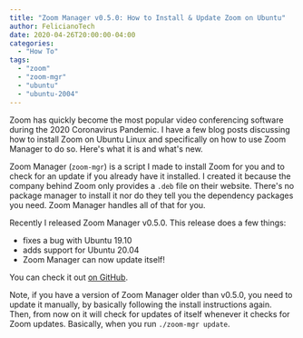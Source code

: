```yaml
---
title: "Zoom Manager v0.5.0: How to Install & Update Zoom on Ubuntu"
author: FelicianoTech
date: 2020-04-26T20:00:00-04:00
categories:
  - "How To"
tags:
  - "zoom"
  - "zoom-mgr"
  - "ubuntu"
  - "ubuntu-2004"
---
```


Zoom has quickly become the most popular video conferencing software during the 2020 Coronavirus Pandemic.
I have a few blog posts discussing how to install Zoom on Ubuntu Linux and specifically on how to use Zoom Manager to do so.
Here's what it is and what's new.

<!--more-->

Zoom Manager (`zoom-mgr`) is a script I made to install Zoom for you and to check for an update if you already have it installed.
I created it because the company behind Zoom only provides a `.deb` file on their website.
There's no package manager to install it nor do they tell you the dependency packages you need.
Zoom Manager handles all of that for you.

Recently I released Zoom Manager v0.5.0.
This release does a few things:

- fixes a bug with Ubuntu 19.10
- adds support for Ubuntu 20.04
- Zoom Manager can now update itself!

You can check it out [on GitHub][gh-zoom-mgr].

Note, if you have a version of Zoom Manager older than v0.5.0, you need to update it manually, by basically following the install instructions again.
Then, from now on it will check for updates of itself whenever it checks for Zoom updates.
Basically, when you run `./zoom-mgr update`.



[gh-zoom-mgr]: https://github.com/felicianotech/zoom-mgr
